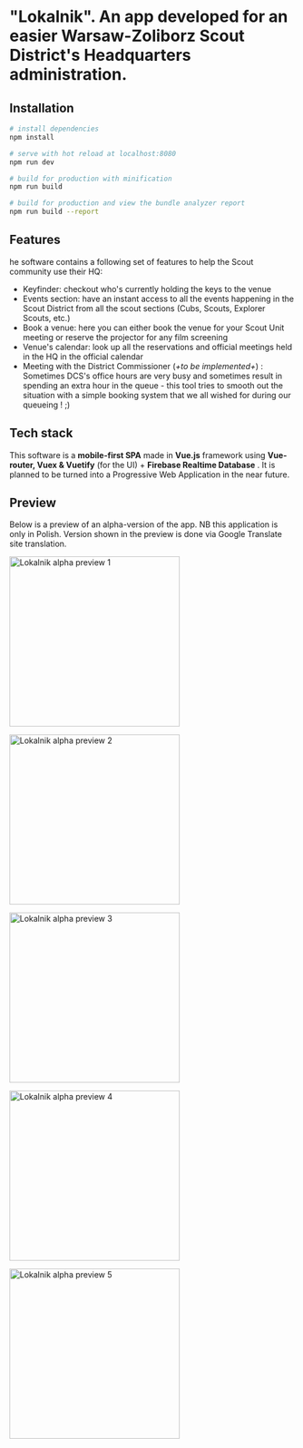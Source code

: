 # "Lokalnik". An app developed for an easier Warsaw-Zoliborz Scout District's Headquarters administration.

## Installation
``` bash
# install dependencies
npm install

# serve with hot reload at localhost:8080
npm run dev

# build for production with minification
npm run build

# build for production and view the bundle analyzer report
npm run build --report
```

## Features 
he software contains a following set of features to help the Scout community use their HQ: 
* Keyfinder: checkout who's currently holding the keys to the venue 
* Events section: have an instant access to all the events happening in the Scout District from all the scout sections (Cubs, Scouts, Explorer Scouts, etc.) 
* Book a venue: here you can either book the venue for your Scout Unit meeting or reserve the projector for any film screening 
* Venue's calendar: look up all the reservations and official meetings held in the HQ in the official calendar 
* Meeting with the District Commissioner (*+to be implemented+*) : Sometimes DCS's office hours are very busy and sometimes result in spending an extra hour in the queue - this tool tries to smooth out the situation with a simple booking system that we all wished for during our queueing ! ;) 

## Tech stack
This software is a **mobile-first SPA** made in **Vue.js** framework using **Vue-router, Vuex & Vuetify** (for the UI) + **Firebase Realtime Database** .
It is planned to be turned into a Progressive Web Application in the near future. 

## Preview
Below is a preview of an alpha-version of the app.
NB this application is only in Polish. Version shown in the preview is done via Google Translate site translation.

<a href="/gif/lokalnik-alpha-preview-_31EWn" title="Lokalnik alpha preview 1"><img src="https://i.makeagif.com/media/1-01-2018/_31EWn.gif" width="300" alt="Lokalnik alpha preview 1"></a>

<a href="/gif/lokalnik-alpha-preview-2-pIHkiK" title="Lokalnik alpha preview 2"><img src="https://i.makeagif.com/media/1-01-2018/pIHkiK.gif" width="300" alt="Lokalnik alpha preview 2"></a>

<a href="/gif/lokalnik-alpha-preview-3-8ucZ-f" title="Lokalnik alpha preview 3"><img src="https://i.makeagif.com/media/1-01-2018/8ucZ-f.gif"  width="300"  alt="Lokalnik alpha preview 3"></a>

<a href="/gif/lokalnik-alpha-preview-4-o8QKHm" title="Lokalnik alpha preview 4"><img src="https://i.makeagif.com/media/1-01-2018/o8QKHm.gif" width="300" alt="Lokalnik alpha preview 4"></a>

<a href="/gif/lokalnik-alpha-preview-5-u4AnZJ" title="Lokalnik alpha preview 5"><img src="https://i.makeagif.com/media/1-01-2018/u4AnZJ.gif"  width="300" alt="Lokalnik alpha preview 5"></a>
